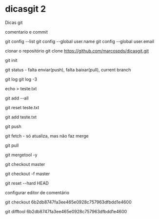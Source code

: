 # dicasgit 2
Dicas git

comentario e commit

git config --list
git config --global user.name
git config --global user.email

clonar o repositório
git clone https://github.com/marcospds/dicasgit.git

git init

git status - falta enviar(push), falta baixar(pull), current branch

git log 
git log -3

echo > teste.txt

git add --all

git reset teste.txt

git add teste.txt

git push

git fetch - só atualiza, mas não faz merge

git pull

git mergetool -y

git checkout master

git checkout -f master

git reset --hard HEAD

configurar editor de comentário

git checkout 6b2db8747fa3ee465e0928c757963dfbdd1e4600

git difftool 6b2db8747fa3ee465e0928c757963dfbdd1e4600


